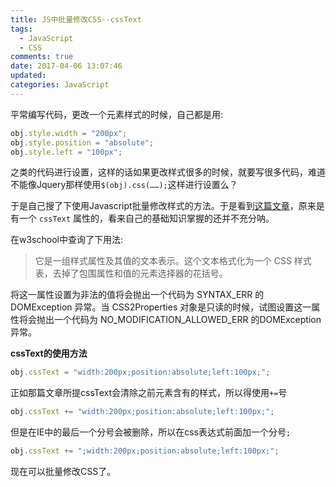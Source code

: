 ```yaml
---
title: JS中批量修改CSS--cssText
tags:
  - JavaScript
  - CSS
comments: true
date: 2017-04-06 13:07:46
updated:
categories: JavaScript
---
```


平常编写代码，更改一个元素样式的时候，自己都是用:

``` javascript
obj.style.width = "200px";
obj.style.position = "absolute";
obj.style.left = "100px";
```
之类的代码进行设置，这样的话如果更改样式很多的时候，就要写很多代码，难道不能像Jquery那样使用`$(obj).css(……);`这样进行设置么？

于是自己搜了下使用Javascript批量修改样式的方法。于是看到[这篇文章](http://www.css88.com/archives/1849)，原来是有一个 `cssText` 属性的，看来自己的基础知识掌握的还并不充分呐。

在w3school中查询了下用法:

>它是一组样式属性及其值的文本表示。这个文本格式化为一个 CSS 样式表，去掉了包围属性和值的元素选择器的花括号。

将这一属性设置为非法的值将会抛出一个代码为 SYNTAX_ERR 的 DOMException 异常。当 CSS2Properties 对象是只读的时候，试图设置这一属性将会抛出一个代码为 NO_MODIFICATION_ALLOWED_ERR 的DOMException 异常。

**cssText的使用方法**

``` javascript
obj.cssText = "width:200px;position:absolute;left:100px;";
```

正如那篇文章所提cssText会清除之前元素含有的样式，所以得使用`+=`号

``` javascript
obj.cssText += "width:200px;position:absolute;left:100px;";
```

但是在IE中的最后一个分号会被删除，所以在css表达式前面加一个分号`;`

``` javascript
obj.cssText += ";width:200px;position:absolute;left:100px;";
```

现在可以批量修改CSS了。


